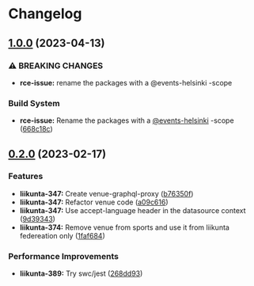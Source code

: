 # Changelog

## [1.0.0](https://github.com/City-of-Helsinki/events-helsinki-monorepo/compare/venue-graphql-proxy-v0.2.0...venue-graphql-proxy-v1.0.0) (2023-04-13)


### ⚠ BREAKING CHANGES

* **rce-issue:** rename the packages with a @events-helsinki -scope

### Build System

* **rce-issue:** Rename the packages with a [@events-helsinki](https://github.com/events-helsinki) -scope ([668c18c](https://github.com/City-of-Helsinki/events-helsinki-monorepo/commit/668c18ce7cbc28591172c0d0ddb74ffa04681e23))

## [0.2.0](https://github.com/City-of-Helsinki/events-helsinki-monorepo/compare/venue-graphql-proxy-v0.1.0...venue-graphql-proxy-v0.2.0) (2023-02-17)


### Features

* **liikunta-347:** Create venue-graphql-proxy ([b76350f](https://github.com/City-of-Helsinki/events-helsinki-monorepo/commit/b76350f0add5d9704e78e9a1dfcf9bc46e2a414b))
* **liikunta-347:** Refactor venue code ([a09c616](https://github.com/City-of-Helsinki/events-helsinki-monorepo/commit/a09c616099711ebde6cd2d84a21cc5ee3e5f048b))
* **liikunta-347:** Use accept-language header in the datasource context ([9d39343](https://github.com/City-of-Helsinki/events-helsinki-monorepo/commit/9d393437e814b0072bfb18a56d8322f493c7930c))
* **liikunta-374:** Remove venue from sports and use it from liikunta federeation only ([1faf684](https://github.com/City-of-Helsinki/events-helsinki-monorepo/commit/1faf68491a82bd82e3c0d9fb94f2fec7cacbb63b))


### Performance Improvements

* **liikunta-389:** Try swc/jest ([268dd93](https://github.com/City-of-Helsinki/events-helsinki-monorepo/commit/268dd93c6296d68be0fb8ccf866654a86b89758c))
